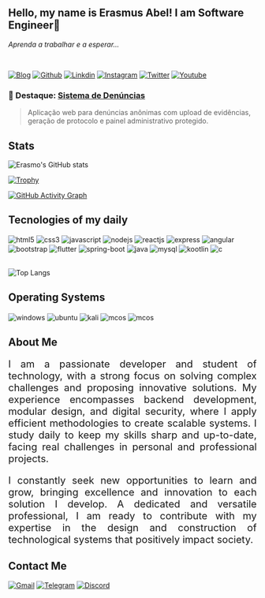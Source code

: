 
## Hello, my name is <b>Erasmus Abel</b>! I am Software Engineer🖖
<i>Aprenda a trabalhar e a esperar...</i>

<br />

[![Blog](https://img.shields.io/badge/dev.to-0A0A0A?style=for-the-badge&logo=devdotto&logoColor=white)](https://www.linkedin.com/in/erasmo-abel-2333641b4/) [![Github](https://img.shields.io/badge/GitHub-100000?style=for-the-badge&logo=github&logoColor=white)](https://www.linkedin.com/in/erasmo-abel-2333641b4/) [![Linkdin](https://img.shields.io/badge/LinkedIn-0077B5?style=for-the-badge&logo=linkedin&logoColor=white)](https://www.linkedin.com/in/erasmo-abel-2333641b4/) [![Instagram](https://img.shields.io/badge/Instagram-E4405F?style=for-the-badge&logo=instagram&logoColor=white)](https://www.instagram.com/erasmo_developer/) [![Twitter](https://img.shields.io/badge/Twitter-1DA1F2?style=for-the-badge&logo=twitter&logoColor=white)](https://twitter.com/ErasmoAbel1) [![Youtube](https://img.shields.io/badge/YouTube-FF0000?style=for-the-badge&logo=youtube&logoColor=white)](https://www.youtube.com/channel/UCSfHlUz0p7jUydgQnAV8MJA)

<!-- <https://dev.to/envoy_/150-badges-for-github-pnk#skills> -->
<!-- <https://github.com/anuraghazra/github-readme-stats#github-stats-card> -->

### 🔗 Destaque: [Sistema de Denúncias](https://github.com/AbelErasmo/sistema-de-denuncias)
> Aplicação web para denúncias anônimas com upload de evidências, geração de protocolo e painel administrativo protegido.


<h2>Stats</h2>

![Erasmo's GitHub stats](https://github-readme-stats.vercel.app/api?username=AbelErasmo&show_icons=true&theme=radical&cache_seconds=0)

[![Trophy](https://github-profile-trophy.vercel.app/?username=AbelErasmo&theme=radical)](https://github.com/ryo-ma/github-profile-trophy)

[![GitHub Activity Graph](https://github-readme-activity-graph.cyclic.app/graph?username=AbelErasmo&theme=radical)](https://github.com/Ashutosh00710/github-readme-activity-graph)

<h2>Tecnologies of my daily</h2>

<div style="display: inline-block">
   <img align="center" alt="html5" src="https://img.shields.io/badge/HTML5-E34F26?style=for-the-badge&logo=html5&logoColor=white" /> 
    <img align="center" alt="css3" src="https://img.shields.io/badge/CSS3-1572B6?style=for-the-badge&logo=css3&logoColor=white" />
    <img align="center" alt="javascript" src="https://img.shields.io/badge/JavaScript-F7DF1E?style=for-the-badge&logo=javascript&logoColor=black" />
    <img align="center" alt="nodejs" src="https://img.shields.io/badge/Node.js-43853D?style=for-the-badge&logo=node.js&logoColor=white" />
    <img align="center" alt="reactjs" src="https://img.shields.io/badge/React-20232A?style=for-the-badge&logo=react&logoColor=61DAFB" />
    <img align="center" alt="express" src="https://img.shields.io/badge/Express.js-404D59?style=for-the-badge" />
    <img align="center" alt="angular" src="https://img.shields.io/badge/AngularJS-E23237?style=for-the-badge&logo=angularjs&logoColor=white" />
    <img align="center" alt="bootstrap" src="https://img.shields.io/badge/Bootstrap-563D7C?style=for-the-badge&logo=bootstrap&logoColor=white" />
    <img align="center" alt="flutter" src="https://img.shields.io/badge/Flutter-02569B?style=for-the-badge&logo=flutter&logoColor=white" />
    <img align="center" alt="spring-boot" src="https://img.shields.io/badge/Spring-6DB33F?style=for-the-badge&logo=spring&logoColor=white" />
    <img align="center" alt="java" src="https://img.shields.io/badge/Java-ED8B00?style=for-the-badge&logo=openjdk&logoColor=white" />
    <img align="center" alt="mysql" src="https://img.shields.io/badge/MySQL-00000F?style=for-the-badge&logo=mysql&logoColor=white" />
    <img align="center" alt="kootlin" src="https://img.shields.io/badge/Kotlin-0095D5?&style=for-the-badge&logo=kotlin&logoColor=white" />
    <img align="center" alt="c" src="https://img.shields.io/badge/C-00599C?style=for-the-badge&logo=c&logoColor=white" />
</div>

<br/>
<br/>

<!--[![Top Langs](https://github-readme-stats.vercel.app/api/top-langs/?username=AbelErasmo)](https://github.com/AbelErasmo/github-readme-stats)-->
![Top Langs](https://github-readme-stats.vercel.app/api/top-langs/?username=AbelErasmo&layout=compact&theme=radical)

<h2>Operating Systems</h2>

<div style="display: inline-block">
    <img align="center" alt="windows" src="https://img.shields.io/badge/Windows-0078D6?style=for-the-badge&logo=windows&logoColor=white" />
    <img align="center" alt="ubuntu" src="https://img.shields.io/badge/Ubuntu-E95420?style=for-the-badge&logo=ubuntu&logoColor=white" />
     <img align="center" alt="kali" src="https://img.shields.io/badge/Linux-FCC624?style=for-the-badge&logo=linux&logoColor=black" />
    <img align="center" alt="mcos" src="https://img.shields.io/badge/mac%20os-000000?style=for-the-badge&logo=apple&logoColor=white" />
    <img align="center" alt="mcos" src="https://img.shields.io/badge/Android-3DDC84?style=for-the-badge&logo=android&logoColor=white" />
</div>

<br/>

## About Me

<p style="text-align: justify; font-size: 20px;"> I am a passionate developer and student of technology, with a strong focus on solving complex challenges and proposing innovative solutions. My experience encompasses backend development, modular design, and digital security, where I apply efficient methodologies to create scalable systems. I study daily to keep my skills sharp and up-to-date, facing real challenges in personal and professional projects.</p>

<p style="text-align: justify; font-size: 20px">I constantly seek new opportunities to learn and grow, bringing excellence and innovation to each solution I develop. A dedicated and versatile professional, I am ready to contribute with my expertise in the design and construction of technological systems that positively impact society.</p>

<h2>Contact Me</h2>

[![Gmail](https://img.shields.io/badge/Gmail-D14836?style=for-the-badge&logo=gmail&logoColor=white)](mailto:erasmosibinde@gmail.com)
[![Telegram](https://img.shields.io/badge/Telegram-2CA5E0?style=for-the-badge&logo=telegram&logoColor=white)](https://t.me/Engenheiro_Software)
[![Discord](https://img.shields.io/badge/Discord-7289DA?style=for-the-badge&logo=discord&logoColor=white)](erasmo_dev)


